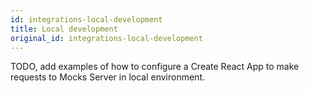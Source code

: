 ```yaml
---
id: integrations-local-development
title: Local development
original_id: integrations-local-development
---
```

TODO, add examples of how to configure a Create React App to make requests to Mocks Server in local environment.

